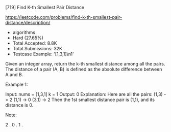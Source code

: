 [719] Find K-th Smallest Pair Distance  

https://leetcode.com/problems/find-k-th-smallest-pair-distance/description/

* algorithms
* Hard (27.65%)
* Total Accepted:    8.8K
* Total Submissions: 32K
* Testcase Example:  '[1,3,1]\n1'

Given an integer array, return the k-th smallest distance among all the pairs. The distance of a pair (A, B) is defined as the absolute difference between A and B. 

Example 1:

Input:
nums = [1,3,1]
k = 1
Output: 0 
Explanation:
Here are all the pairs:
(1,3) -> 2
(1,1) -> 0
(3,1) -> 2
Then the 1st smallest distance pair is (1,1), and its distance is 0.



Note:

2 .
0 .
1 .


